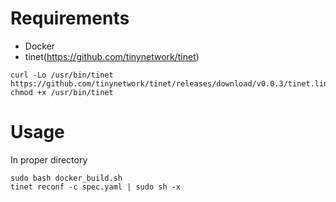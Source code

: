 # Requirements
- Docker
- tinet(https://github.com/tinynetwork/tinet)
```
curl -Lo /usr/bin/tinet https://github.com/tinynetwork/tinet/releases/download/v0.0.3/tinet.linux_amd64
chmod +x /usr/bin/tinet
```

# Usage
In proper directory
```
sudo bash docker_build.sh
tinet reconf -c spec.yaml | sudo sh -x
```